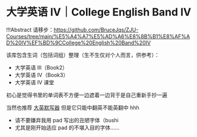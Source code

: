 # 大学英语 IV｜College English Band IV

!!!Abstract
    请移步：https://github.com/BruceJqs/ZJU-Courses/tree/main/%E5%A4%A7%E5%AD%A6%E8%8B%B1%E8%AF%AD%20IV%EF%BD%9CCollege%20English%20Band%20IV

该库包含生词（包括词组）整理（生不生仅对个人而言，供参考）：

- 大学英语 III（Book2）
- 大学英语 IV（Book3）
- 大学英语 IV 课堂

初心是觉得书里的单词表不方便一边遮着一边背于是自己重新手抄一遍

当然也推荐 [大英默写器](https://adsr1042.github.io/SQTP2022/ ) 但是它只能中翻英不能英翻中 hhh

- 请不要嫌弃我用 pad 写出的丑陋字体（bushi
- 尤其是刚开始适应 pad 的不堪入目的字体……